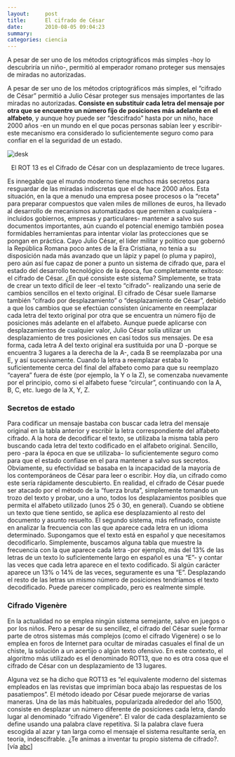 ```yaml
---
layout:     post
title:      El cifrado de César
date:       2010-08-05 09:04:23
summary:    
categories: ciencia
---
```


A pesar de ser uno de los métodos criptográficos más simples -hoy lo descubriría un niño-, permitió al emperador romano proteger sus mensajes de miradas no autorizadas.

A pesar de ser uno de los métodos criptográficos más simples, el “cifrado de César” permitió a Julio César proteger sus mensajes importantes de las miradas no autorizadas. <strong>Consiste en substituir cada letra del mensaje por otra que se encuentre un número fijo de posiciones más adelante en el alfabeto</strong>, y aunque hoy puede ser “descifrado” hasta por un niño, hace 2000 años -en un mundo en el que pocas personas sabían leer y escribir- este mecanismo era considerado lo suficientemente seguro como para confiar en el la seguridad de un estado.


![desk](https://upload.wikimedia.org/wikipedia/commons/thumb/3/33/ROT13_table_with_example.svg/475px-ROT13_table_with_example.svg.png)

<center>El ROT 13 es el Cifrado de César con un desplazamiento de trece lugares.</center>



Es innegable que el mundo moderno tiene muchos más secretos para resguardar de las miradas indiscretas que el de hace 2000 años. Esta situación, en la que a menudo una empresa posee procesos o la “receta” para preparar compuestos que valen miles de millones de euros, ha llevado al desarrollo de mecanismos automatizados que permiten a cualquiera -incluidos gobiernos, empresas y particulares- mantener a salvo sus documentos importantes, aún cuando el potencial enemigo también posea formidables herramientas para intentar violar las protecciones que se pongan en práctica.
Cayo Julio César, el líder militar y político que gobernó la República Romana poco antes de la Era Cristiana, no tenía a su disposición nada más avanzado que un lápiz y papel (o pluma y papiro), pero aún así fue capaz de poner a punto un sistema de cifrado que, para el estado del desarrollo tecnológico de la época, fue completamente exitoso: el cifrado de César.
¿En qué consiste este sistema? Simplemente, se trata de crear un texto difícil de leer -el texto “cifrado”- realizando una serie de cambios sencillos en el texto original. El cifrado de César suele llamarse también “cifrado por desplazamiento” o “desplazamiento de César”, debido a que los cambios que se efectúan consisten únicamente en reemplazar cada letra del texto original por otra que se encuentra un número fijo de posiciones más adelante en el alfabeto.
Aunque puede aplicarse con desplazamientos de cualquier valor, Julio César solía utilizar un desplazamiento de tres posiciones en casi todos sus mensajes. De esa forma, cada letra A del texto original era sustituida por una D -porque se encuentra 3 lugares a la derecha de la A-, cada B se reemplazaba por una E, y así sucesivamente. Cuando la letra a reemplazar estaba lo suficientemente cerca del final del alfabeto como para que su reemplazo “cayera” fuera de éste (por ejemplo, la Y o la Z), se comenzaba nuevamente por el principio, como si el alfabeto fuese “circular”, continuando con la A, B, C, etc. luego de la X, Y, Z.

### Secretos de estado

Para codificar un mensaje bastaba con buscar cada letra del mensaje original en la tabla anterior y escribir la letra correspondiente del alfabeto cifrado. A la hora de decodificar el texto, se utilizaba la misma tabla pero buscando cada letra del texto codificado en el alfabeto original. Sencillo, pero -para la época en que se utilizaba- lo suficientemente seguro como para que el estado confiase en el para mantener a salvo sus secretos.
Obviamente, su efectividad se basaba en la incapacidad de la mayoría de los contemporáneos de César para leer o escribir. Hoy día, un cifrado como este sería rápidamente descubierto. En realidad, el cifrado de César puede ser atacado por el método de la “fuerza bruta”, simplemente tomando un trozo del texto y probar, uno a uno, todos los desplazamientos posibles que permita el alfabeto utilizado (unos 25 ó 30, en general). Cuando se obtiene un texto que tiene sentido, se aplica ese desplazamiento al resto del documento y asunto resuelto. El segundo sistema, más refinado, consiste en analizar la frecuencia con las que aparece cada letra en un idioma determinado. Supongamos que el texto está en español y que necesitamos decodificarlo. Simplemente, buscamos alguna tabla que muestre la frecuencia con la que aparece cada letra -por ejemplo, más del 13% de las letras de un texto lo suficientemente largo en español es una “E”- y contar las veces que cada letra aparece en el texto codificado. Si algún carácter aparece un 13% o 14% de las veces, seguramente es una “E”. Desplazando el resto de las letras un mismo número de posiciones tendríamos el texto decodificado. Puede parecer complicado, pero es realmente simple.

### Cifrado Vigenère

En la actualidad no se emplea ningún sistema semejante, salvo en juegos o por los niños. Pero a pesar de su sencillez, el cifrado del César suele formar parte de otros sistemas más complejos (como el cifrado Vigenère) o se lo emplea en foros de Internet para ocultar de miradas casuales el final de un chiste, la solución a un acertijo o algún texto ofensivo. En este contexto, el algoritmo más utilizado es el denominado ROT13, que no es otra cosa que el cifrado de César con un desplazamiento de 13 lugares.

Alguna vez se ha dicho que ROT13 es “el equivalente moderno del sistemas empleados en las revistas que imprimían boca abajo las respuestas de los pasatiempos”. El método ideado por César puede mejorarse de varias maneras. Una de las más habituales, popularizada alrededor del año 1500, consiste en desplazar un número diferente de posiciones cada letra, dando lugar al denominado “cifrado Vigenère”. El valor de cada desplazamiento se define usando una palabra clave repetitiva. Si la palabra clave fuera escogida al azar y tan larga como el mensaje el sistema resultante sería, en teoría, indescifrable. ¿Te animas a inventar tu propio sistema de cifrado?. [vía <a href="http://www.abc.es/20100705/ciencia/cifrado-cesar-201007051841.html" target="_blank">abc</a>]
